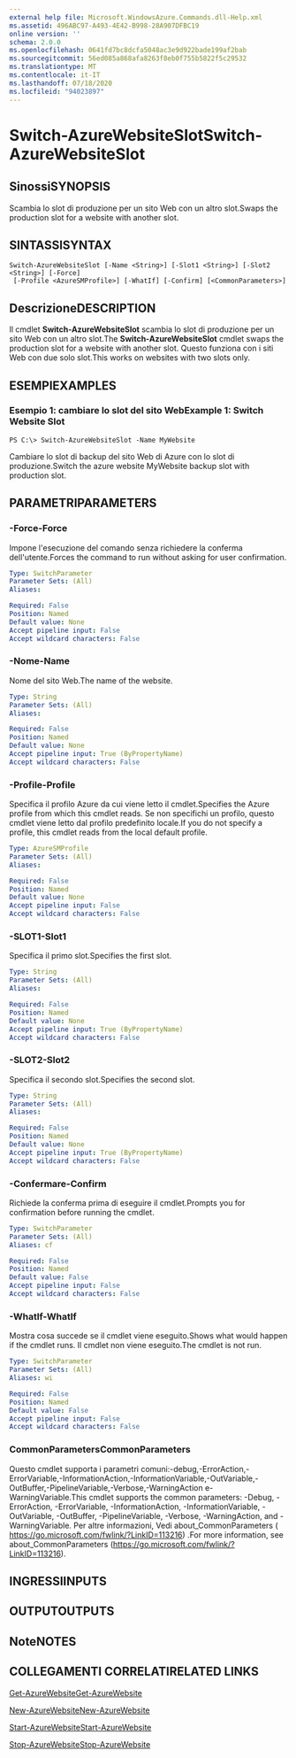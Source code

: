 ```yaml
---
external help file: Microsoft.WindowsAzure.Commands.dll-Help.xml
ms.assetid: 496ABC97-A493-4E42-B998-28A907DFBC19
online version: ''
schema: 2.0.0
ms.openlocfilehash: 0641fd7bc8dcfa5048ac3e9d922bade199af2bab
ms.sourcegitcommit: 56ed085a868afa8263f8eb0f755b5822f5c29532
ms.translationtype: MT
ms.contentlocale: it-IT
ms.lasthandoff: 07/18/2020
ms.locfileid: "94023897"
---
```

# <span data-ttu-id="270de-101">Switch-AzureWebsiteSlot</span><span class="sxs-lookup"><span data-stu-id="270de-101">Switch-AzureWebsiteSlot</span></span>

## <span data-ttu-id="270de-102">Sinossi</span><span class="sxs-lookup"><span data-stu-id="270de-102">SYNOPSIS</span></span>
<span data-ttu-id="270de-103">Scambia lo slot di produzione per un sito Web con un altro slot.</span><span class="sxs-lookup"><span data-stu-id="270de-103">Swaps the production slot for a website with another slot.</span></span>

## <span data-ttu-id="270de-104">SINTASSI</span><span class="sxs-lookup"><span data-stu-id="270de-104">SYNTAX</span></span>

```
Switch-AzureWebsiteSlot [-Name <String>] [-Slot1 <String>] [-Slot2 <String>] [-Force]
 [-Profile <AzureSMProfile>] [-WhatIf] [-Confirm] [<CommonParameters>]
```

## <span data-ttu-id="270de-105">Descrizione</span><span class="sxs-lookup"><span data-stu-id="270de-105">DESCRIPTION</span></span>
<span data-ttu-id="270de-106">Il cmdlet **Switch-AzureWebsiteSlot** scambia lo slot di produzione per un sito Web con un altro slot.</span><span class="sxs-lookup"><span data-stu-id="270de-106">The **Switch-AzureWebsiteSlot** cmdlet swaps the production slot for a website with another slot.</span></span>
<span data-ttu-id="270de-107">Questo funziona con i siti Web con due solo slot.</span><span class="sxs-lookup"><span data-stu-id="270de-107">This works on websites with two slots only.</span></span>

## <span data-ttu-id="270de-108">ESEMPI</span><span class="sxs-lookup"><span data-stu-id="270de-108">EXAMPLES</span></span>

### <span data-ttu-id="270de-109">Esempio 1: cambiare lo slot del sito Web</span><span class="sxs-lookup"><span data-stu-id="270de-109">Example 1: Switch Website Slot</span></span>
```
PS C:\> Switch-AzureWebsiteSlot -Name MyWebsite
```

<span data-ttu-id="270de-110">Cambiare lo slot di backup del sito Web di Azure con lo slot di produzione.</span><span class="sxs-lookup"><span data-stu-id="270de-110">Switch the azure website MyWebsite backup slot with production slot.</span></span>

## <span data-ttu-id="270de-111">PARAMETRI</span><span class="sxs-lookup"><span data-stu-id="270de-111">PARAMETERS</span></span>

### <span data-ttu-id="270de-112">-Force</span><span class="sxs-lookup"><span data-stu-id="270de-112">-Force</span></span>
<span data-ttu-id="270de-113">Impone l'esecuzione del comando senza richiedere la conferma dell'utente.</span><span class="sxs-lookup"><span data-stu-id="270de-113">Forces the command to run without asking for user confirmation.</span></span>

```yaml
Type: SwitchParameter
Parameter Sets: (All)
Aliases: 

Required: False
Position: Named
Default value: None
Accept pipeline input: False
Accept wildcard characters: False
```

### <span data-ttu-id="270de-114">-Nome</span><span class="sxs-lookup"><span data-stu-id="270de-114">-Name</span></span>
<span data-ttu-id="270de-115">Nome del sito Web.</span><span class="sxs-lookup"><span data-stu-id="270de-115">The name of the website.</span></span>

```yaml
Type: String
Parameter Sets: (All)
Aliases: 

Required: False
Position: Named
Default value: None
Accept pipeline input: True (ByPropertyName)
Accept wildcard characters: False
```

### <span data-ttu-id="270de-116">-Profile</span><span class="sxs-lookup"><span data-stu-id="270de-116">-Profile</span></span>
<span data-ttu-id="270de-117">Specifica il profilo Azure da cui viene letto il cmdlet.</span><span class="sxs-lookup"><span data-stu-id="270de-117">Specifies the Azure profile from which this cmdlet reads.</span></span>
<span data-ttu-id="270de-118">Se non specifichi un profilo, questo cmdlet viene letto dal profilo predefinito locale.</span><span class="sxs-lookup"><span data-stu-id="270de-118">If you do not specify a profile, this cmdlet reads from the local default profile.</span></span>

```yaml
Type: AzureSMProfile
Parameter Sets: (All)
Aliases: 

Required: False
Position: Named
Default value: None
Accept pipeline input: False
Accept wildcard characters: False
```

### <span data-ttu-id="270de-119">-SLOT1</span><span class="sxs-lookup"><span data-stu-id="270de-119">-Slot1</span></span>
<span data-ttu-id="270de-120">Specifica il primo slot.</span><span class="sxs-lookup"><span data-stu-id="270de-120">Specifies the first slot.</span></span>

```yaml
Type: String
Parameter Sets: (All)
Aliases: 

Required: False
Position: Named
Default value: None
Accept pipeline input: True (ByPropertyName)
Accept wildcard characters: False
```

### <span data-ttu-id="270de-121">-SLOT2</span><span class="sxs-lookup"><span data-stu-id="270de-121">-Slot2</span></span>
<span data-ttu-id="270de-122">Specifica il secondo slot.</span><span class="sxs-lookup"><span data-stu-id="270de-122">Specifies the second slot.</span></span>

```yaml
Type: String
Parameter Sets: (All)
Aliases: 

Required: False
Position: Named
Default value: None
Accept pipeline input: True (ByPropertyName)
Accept wildcard characters: False
```

### <span data-ttu-id="270de-123">-Confermare</span><span class="sxs-lookup"><span data-stu-id="270de-123">-Confirm</span></span>
<span data-ttu-id="270de-124">Richiede la conferma prima di eseguire il cmdlet.</span><span class="sxs-lookup"><span data-stu-id="270de-124">Prompts you for confirmation before running the cmdlet.</span></span>

```yaml
Type: SwitchParameter
Parameter Sets: (All)
Aliases: cf

Required: False
Position: Named
Default value: False
Accept pipeline input: False
Accept wildcard characters: False
```

### <span data-ttu-id="270de-125">-WhatIf</span><span class="sxs-lookup"><span data-stu-id="270de-125">-WhatIf</span></span>
<span data-ttu-id="270de-126">Mostra cosa succede se il cmdlet viene eseguito.</span><span class="sxs-lookup"><span data-stu-id="270de-126">Shows what would happen if the cmdlet runs.</span></span>
<span data-ttu-id="270de-127">Il cmdlet non viene eseguito.</span><span class="sxs-lookup"><span data-stu-id="270de-127">The cmdlet is not run.</span></span>

```yaml
Type: SwitchParameter
Parameter Sets: (All)
Aliases: wi

Required: False
Position: Named
Default value: False
Accept pipeline input: False
Accept wildcard characters: False
```

### <span data-ttu-id="270de-128">CommonParameters</span><span class="sxs-lookup"><span data-stu-id="270de-128">CommonParameters</span></span>
<span data-ttu-id="270de-129">Questo cmdlet supporta i parametri comuni:-debug,-ErrorAction,-ErrorVariable,-InformationAction,-InformationVariable,-OutVariable,-OutBuffer,-PipelineVariable,-Verbose,-WarningAction e-WarningVariable.</span><span class="sxs-lookup"><span data-stu-id="270de-129">This cmdlet supports the common parameters: -Debug, -ErrorAction, -ErrorVariable, -InformationAction, -InformationVariable, -OutVariable, -OutBuffer, -PipelineVariable, -Verbose, -WarningAction, and -WarningVariable.</span></span> <span data-ttu-id="270de-130">Per altre informazioni, Vedi about_CommonParameters ( https://go.microsoft.com/fwlink/?LinkID=113216) .</span><span class="sxs-lookup"><span data-stu-id="270de-130">For more information, see about_CommonParameters (https://go.microsoft.com/fwlink/?LinkID=113216).</span></span>

## <span data-ttu-id="270de-131">INGRESSI</span><span class="sxs-lookup"><span data-stu-id="270de-131">INPUTS</span></span>

## <span data-ttu-id="270de-132">OUTPUT</span><span class="sxs-lookup"><span data-stu-id="270de-132">OUTPUTS</span></span>

## <span data-ttu-id="270de-133">Note</span><span class="sxs-lookup"><span data-stu-id="270de-133">NOTES</span></span>

## <span data-ttu-id="270de-134">COLLEGAMENTI CORRELATI</span><span class="sxs-lookup"><span data-stu-id="270de-134">RELATED LINKS</span></span>

[<span data-ttu-id="270de-135">Get-AzureWebsite</span><span class="sxs-lookup"><span data-stu-id="270de-135">Get-AzureWebsite</span></span>](./Get-AzureWebsite.md)

[<span data-ttu-id="270de-136">New-AzureWebsite</span><span class="sxs-lookup"><span data-stu-id="270de-136">New-AzureWebsite</span></span>](./New-AzureWebsite.md)

[<span data-ttu-id="270de-137">Start-AzureWebsite</span><span class="sxs-lookup"><span data-stu-id="270de-137">Start-AzureWebsite</span></span>](./Start-AzureWebsite.md)

[<span data-ttu-id="270de-138">Stop-AzureWebsite</span><span class="sxs-lookup"><span data-stu-id="270de-138">Stop-AzureWebsite</span></span>](./Stop-AzureWebsite.md)


